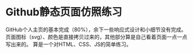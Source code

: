 # Github静态页面仿照练习
GitHub个人主页的基本完成（80%），余下一些响应式设计和小细节没有完成。
页面图标（svg）、颜色是直接拷贝过来的，其他部分算是自己看着页面一点一点写出来的。
算是一个对HTML、CSS、JS的简单练习。

